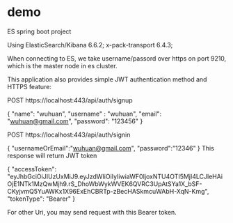 # demo
ES spring boot project

Using ElasticSearch/Kibana 6.6.2; 
x-pack-transport 6.4.3;


When connecting to ES, we take username/passord over https on port 9210, which is the master node in es cluster.

This application also provides simple JWT authentication method and HTTPS feature:

POST https://localhost:443/api/auth/signup

{
	"name": "wuhuan",
	"username" : "wuhuan",
	"email": "wuhuan@gmail.com",
	"password": "123456"
}

POST https://localhost:443/api/auth/signin

{
	"usernameOrEmail":"wuhuan@gmail.com",
	"password":"12346"
}
This response will return JWT token

{
    "accessToken": "eyJhbGciOiJIUzUxMiJ9.eyJzdWIiOiIyIiwiaWF0IjoxNTU4OTI5MjI4LCJleHAiOjE1NTk1MzQwMjh9.rS_DhoWbWykWVEK6QVRC3UpAtSYa1X_bSF-CKyjvmQ5YuAWKx1X96ExEhCBRTp-zBecHASkmcuWAbH-XqN-Kmg",
    "tokenType": "Bearer"
}

For other Uri, you may send request with this Bearer token.